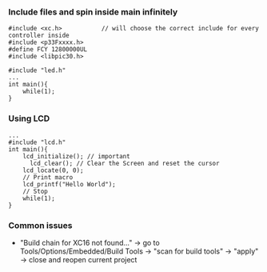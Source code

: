 

### Include files and spin inside main infinitely

```
#include <xc.h>           // will choose the correct include for every controller inside
#include <p33Fxxxx.h>
#define FCY 12800000UL 
#include <libpic30.h>

#include "led.h"
...
int main(){
    while(1);
}
```

### Using LCD

```
...
#include "lcd.h"
int main(){
    lcd_initialize(); // important
	  lcd_clear(); // Clear the Screen and reset the cursor
    lcd_locate(0, 0);
    // Print macro
    lcd_printf("Hello World");
    // Stop
    while(1);
}
```



### Common issues

- "Build chain for XC16 not found..."
-> go to Tools/Options/Embedded/Build Tools -> "scan for build tools" -> "apply" -> close and reopen current project

